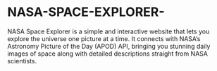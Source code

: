 # NASA-SPACE-EXPLORER-
NASA Space Explorer is a simple and interactive website that lets you explore the universe one picture at a time. It connects with NASA’s Astronomy Picture of the Day (APOD) API, bringing you stunning daily images of space along with detailed descriptions straight from NASA scientists.
 
